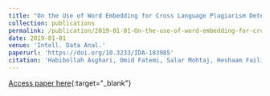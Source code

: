 ```yaml
---
title: "On the Use of Word Embedding for Cross Language Plagiarism Detection"
collection: publications
permalink: /publication/2019-01-01-On-the-use-of-word-embedding-for-cross-language-plagiarism-detection
date: 2019-01-01
venue: 'Intell. Data Anal.'
paperurl: 'https://doi.org/10.3233/IDA-183985'
citation: 'Habibollah Asghari, Omid Fatemi, Salar Mohtaj, Heshaam Faili, Paolo Rosso, &quot;On the use of word embedding for cross language plagiarism detection.&quot; Intell. Data Anal., 2019.'
---
```

[Access paper here](https://doi.org/10.3233/IDA-183985){:target="_blank"}
